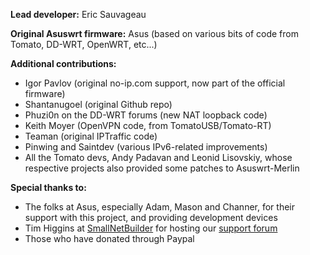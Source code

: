 **Lead developer:** Eric Sauvageau

**Original Asuswrt firmware:** Asus (based on various bits of code from Tomato, DD-WRT, OpenWRT, etc...)

**Additional contributions:** 
* Igor Pavlov (original no-ip.com support, now part of the official firmware)
* Shantanugoel (original Github repo)
* Phuzi0n on the DD-WRT forums (new NAT loopback code)
* Keith Moyer (OpenVPN code, from TomatoUSB/Tomato-RT)
* Teaman (original IPTraffic code)
* Pinwing and Saintdev (various IPv6-related improvements)
* All the Tomato devs, Andy Padavan and Leonid Lisovskiy, whose respective projects also provided some patches to Asuswrt-Merlin

**Special thanks to:**
* The folks at Asus, especially Adam, Mason and Channer, for their support with this project, and providing development devices
* Tim Higgins at [SmallNetBuilder](http://www.smallnetbuilder.com/) for hosting our [support forum](http://www.snbforums.com/forums/asuswrt-merlin.42/)
* Those who have donated through Paypal
